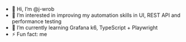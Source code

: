 - 👋 Hi, I’m @j-wrob
- 👀 I’m interested in improving my automation skills in UI, REST API and performance testing
- 🌱 I’m currently learning Grafana k6, TypeScript + Playwright
- ⚡ Fun fact: me

<!---
j-wrob/j-wrob is a ✨ special ✨ repository because its `README.md` (this file) appears on your GitHub profile.
You can click the Preview link to take a look at your changes.
--->
